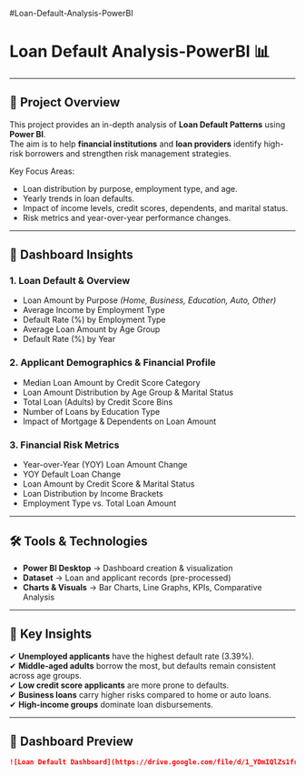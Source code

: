 #Loan-Default-Analysis-PowerBI


# Loan Default Analysis-PowerBI 📊  

---

## 📌 Project Overview  
This project provides an in-depth analysis of **Loan Default Patterns** using **Power BI**.  
The aim is to help **financial institutions** and **loan providers** identify high-risk borrowers and strengthen risk management strategies.  

Key Focus Areas:  
- Loan distribution by purpose, employment type, and age.  
- Yearly trends in loan defaults.  
- Impact of income levels, credit scores, dependents, and marital status.  
- Risk metrics and year-over-year performance changes.  

---

## 📂 Dashboard Insights  

### **1. Loan Default & Overview**  
- Loan Amount by Purpose *(Home, Business, Education, Auto, Other)*  
- Average Income by Employment Type  
- Default Rate (%) by Employment Type  
- Average Loan Amount by Age Group  
- Default Rate (%) by Year  

### **2. Applicant Demographics & Financial Profile**  
- Median Loan Amount by Credit Score Category  
- Loan Amount Distribution by Age Group & Marital Status  
- Total Loan (Adults) by Credit Score Bins  
- Number of Loans by Education Type  
- Impact of Mortgage & Dependents on Loan Amount  

### **3. Financial Risk Metrics**  
- Year-over-Year (YOY) Loan Amount Change  
- YOY Default Loan Change  
- Loan Amount by Credit Score & Marital Status  
- Loan Distribution by Income Brackets  
- Employment Type vs. Total Loan Amount  

---

## 🛠 Tools & Technologies  
- **Power BI Desktop** → Dashboard creation & visualization  
- **Dataset** → Loan and applicant records (pre-processed)  
- **Charts & Visuals** → Bar Charts, Line Graphs, KPIs, Comparative Analysis  

---

## 🎯 Key Insights  
✔ **Unemployed applicants** have the highest default rate (3.39%).  
✔ **Middle-aged adults** borrow the most, but defaults remain consistent across age groups.  
✔ **Low credit score applicants** are more prone to defaults.  
✔ **Business loans** carry higher risks compared to home or auto loans.  
✔ **High-income groups** dominate loan disbursements.  

---

## 📸 Dashboard Preview  

 

```markdown
![Loan Default Dashboard](https://drive.google.com/file/d/1_YDmIQlZs1freQhKZkqgQ_sd3ygDU8-r/view?usp=drive_link)


